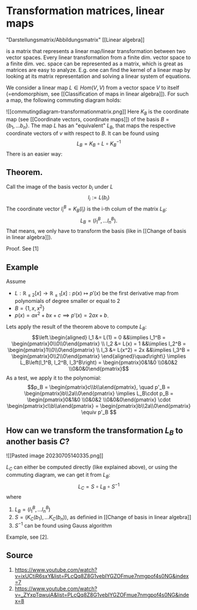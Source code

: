 # Transformation matrices, linear maps
"Darstellungsmatrix/Abbildungsmatrix"
[[Linear algebra]]

is a matrix that represents a linear map/linear transformation between two vector spaces. Every linear transformation from a finite dim. vector space to a finite dim. vec. space can be represented as a matrix, which is great as matrices are easy to analyze. E.g. one can find the kernel of a linear map by looking at its matrix representation and solving a linear system of equations.

We consider a linear map $L\in Hom(V,V)$ from a vector space $V$ to itself (=endomorphism, see [[Classification of maps in linear algebra]]). For such a map, the following commuting diagram holds:

![[commutingdiagram-transformationmatrix.png]]
Here $K_B$ is the coordinate map (see [[Coordinate vectors, coordinate maps]]) of the basis $B=\{b_1, ... b_n\}$. The map $L$ has an "equivalent" $L_B$, that maps the respective coordinate vectors of $v$ with respect to $B$. It can be found using $$L_B = K_B\circ L \circ K_B^{-1}$$ There is an easier way:


## Theorem.
Call the image of the basis vector $b_i$ under $L$  $$l_i:=L(b_i)$$The coordinate vector $l_i^B=K_B(l_i)$ is the i-th colum of the matrix $L_B$: $$L_B = (l_1^B, ... l_n^B).$$ That means, we only have to transform the basis (like in [[Change of basis in linear algebra]]).

Proof. See [1]


## Example
Assume
- $L:\mathbb{R}_{\leq 2}[x] \rightarrow \mathbb{R}_{\leq 1} [x]:p(x)\mapsto p'(x)$ be the first derivative map from polynomials of degree smaller or equal to 2
- $B=\left \{ 1,x,x^2 \right \}$
- $p(x) = ax^2+bx+c \implies p'(x) = 2ax+b$.

Lets apply the result of the theorem above to compute $L_B$:$$\left.\begin{aligned}
    l_1 &= L(1) =  0 &&\implies l_1^B = \begin{pmatrix}0\\0\\0\end{pmatrix} \\
    l_2 &= L(x) =  1 &&\implies l_2^B = \begin{pmatrix}1\\0\\0\end{pmatrix} \\
    l_3 &= L(x^2) =  2x &&\implies l_3^B = \begin{pmatrix}0\\2\\0\end{pmatrix}
\end{aligned}\quad\right\} \implies L_B\left(l_1^B, l_2^B, l_3^B\right) = \begin{pmatrix}0&1&0 \\0&0&2 \\0&0&0\end{pmatrix}$$As a test, we apply it to the polynomial:
$$p_B = \begin{pmatrix}c\\b\\a\end{pmatrix}, \quad p'_B = \begin{pmatrix}b\\2a\\0\end{pmatrix} \implies L_B\cdot p_B = \begin{pmatrix}0&1&0 \\0&0&2 \\0&0&0\end{pmatrix} \cdot \begin{pmatrix}c\\b\\a\end{pmatrix} = \begin{pmatrix}b\\2a\\0\end{pmatrix} \equiv p'_B $$


## How can we transform the transformation $L_B$ to another basis $C$?
![[Pasted image 20230705140335.png]]

$L_C$ can either be computed directly (like explained above), or using the commuting diagram, we can get it from $L_B$: $$L_C =S\circ L_B \circ S^{-1}$$where
1. $L_B=(l^B_1, ... l^B_n)$
2. $S=(K_C(b_1), ... K_C(b_n))$, as definied in [[Change of basis in linear algebra]]
3. $S^{-1}$ can be found using Gauss algorithm

Example, see [2].


## Source
1. https://www.youtube.com/watch?v=ixUCtiR6sxY&list=PLcQq8Z8G1vebIYGZOFmue7nmgpof4s0NG&index=7
2. https://www.youtube.com/watch?v=_ZYxpTqwujA&list=PLcQq8Z8G1vebIYGZOFmue7nmgpof4s0NG&index=8
